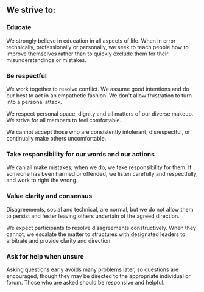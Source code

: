 ## We strive to:

### Educate

We strongly believe in education in all aspects of life. When in error technically, professionally or personally, we seek to teach people how to improve themselves rather than to quickly exclude them for their misunderstandings or mistakes.

### Be respectful

We work together to resolve conflict. We assume good intentions and do our best to act in an empathetic fashion. We don't allow frustration to turn into a personal attack.

We respect personal space, dignity and all matters of our diverse makeup. We strive for all members to feel comfortable.

We cannot accept those who are consistently intolerant, disrespectful, or continually make others uncomfortable.

### Take responsibility for our words and our actions

We can all make mistakes; when we do, we take responsibility for them. If someone has been harmed or offended, we listen carefully and respectfully, and work to right the wrong.

### Value clarity and consensus

Disagreements, social and technical, are normal, but we do not allow them to persist and fester leaving others uncertain of the agreed direction.

We expect participants to resolve disagreements constructively. When they cannot, we escalate the matter to structures with designated leaders to arbitrate and provide clarity and direction.

### Ask for help when unsure

Asking questions early avoids many problems later, so questions are encouraged, though they may be directed to the appropriate individual or forum. Those who are asked should be responsive and helpful.
